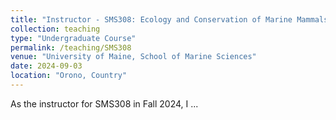 ```yaml
---
title: "Instructor - SMS308: Ecology and Conservation of Marine Mammals"
collection: teaching
type: "Undergraduate Course"
permalink: /teaching/SMS308
venue: "University of Maine, School of Marine Sciences"
date: 2024-09-03
location: "Orono, Country"
---
```


As the instructor for SMS308 in Fall 2024, I ...

